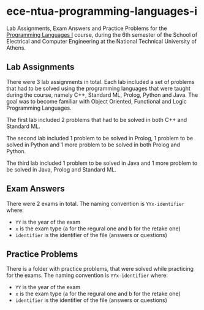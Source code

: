 # ece-ntua-programming-languages-i

Lab Assignments, Exam Answers and Practice Problems for the [Programming Languages I](https://www.ece.ntua.gr/en/undergraduate/courses/3061) course, during the 6th semester of the School of Electrical and Computer Engineering at the National Technical University of Athens.

## Lab Assignments

There were 3 lab assignments in total. Each lab included a set of problems that had to be solved using the programming languages that were taught during the course, namely C++, Standard ML, Prolog, Python and Java. The goal was to become familiar with Object Oriented, Functional and Logic Programming Languages.

The first lab included 2 problems that had to be solved in both C++ and Standard ML.

The second lab included 1 problem to be solved in Prolog, 1 problem to be solved in Python and 1 more problem to be solved in both Prolog and Python.

The third lab included 1 problem to be solved in Java and 1 more problem to be solved in Java, Prolog and Standard ML.

## Exam Answers

There were 2 exams in total. The naming convention is `YYx-identifier` where:

- `YY` is the year of the exam
- `x` is the exam type (a for the regural one and b for the retake one)
- `identifier` is the identifier of the file (answers or questions)

## Practice Problems

There is a folder with practice problems, that were solved while practicing for the exams. The naming convention is `YYx-identifier` where:

- `YY` is the year of the exam
- `x` is the exam type (a for the regural one and b for the retake one)
- `identifier` is the identifier of the file (answers or questions)

